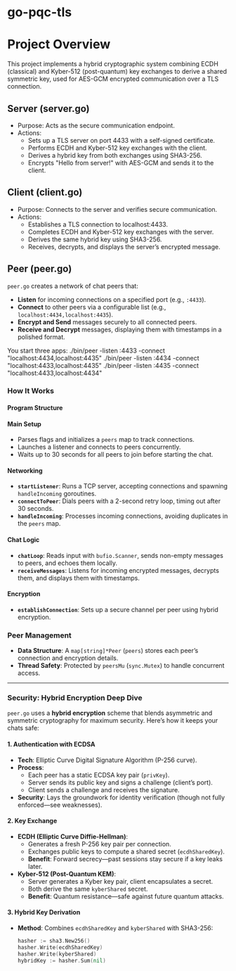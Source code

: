 # go-pqc-tls

# Project Overview

This project implements a hybrid cryptographic system combining ECDH (classical) and Kyber-512 (post-quantum) key exchanges to derive a shared symmetric key, used for AES-GCM encrypted communication over a TLS connection.


## Server (server.go)
- Purpose: Acts as the secure communication endpoint.
- Actions:
  - Sets up a TLS server on port 4433 with a self-signed certificate.
  - Performs ECDH and Kyber-512 key exchanges with the client.
  - Derives a hybrid key from both exchanges using SHA3-256.
  - Encrypts "Hello from server!" with AES-GCM and sends it to the client.


## Client (client.go)
- Purpose: Connects to the server and verifies secure communication.
- Actions:
  - Establishes a TLS connection to localhost:4433.
  - Completes ECDH and Kyber-512 key exchanges with the server.
  - Derives the same hybrid key using SHA3-256.
  - Receives, decrypts, and displays the server’s encrypted message.


## Peer (peer.go)

`peer.go` creates a network of chat peers that:
- **Listen** for incoming connections on a specified port (e.g., `:4433`).
- **Connect** to other peers via a configurable list (e.g., `localhost:4434,localhost:4435`).
- **Encrypt and Send** messages securely to all connected peers.
- **Receive and Decrypt** messages, displaying them with timestamps in a polished format.

You start three apps:
./bin/peer -listen :4433 -connect "localhost:4434,localhost:4435"
./bin/peer -listen :4434 -connect "localhost:4433,localhost:4435"
./bin/peer -listen :4435 -connect "localhost:4433,localhost:4434"


### How It Works

#### Program Structure

#### Main Setup
- Parses flags and initializes a `peers` map to track connections.
- Launches a listener and connects to peers concurrently.
- Waits up to 30 seconds for all peers to join before starting the chat.

#### Networking
- **`startListener`**: Runs a TCP server, accepting connections and spawning `handleIncoming` goroutines.
- **`connectToPeer`**: Dials peers with a 2-second retry loop, timing out after 30 seconds.
- **`handleIncoming`**: Processes incoming connections, avoiding duplicates in the `peers` map.

#### Chat Logic
- **`chatLoop`**: Reads input with `bufio.Scanner`, sends non-empty messages to peers, and echoes them locally.
- **`receiveMessages`**: Listens for incoming encrypted messages, decrypts them, and displays them with timestamps.

#### Encryption
- **`establishConnection`**: Sets up a secure channel per peer using hybrid encryption.

### Peer Management

- **Data Structure**: A `map[string]*Peer` (`peers`) stores each peer’s connection and encryption details.
- **Thread Safety**: Protected by `peersMu` (`sync.Mutex`) to handle concurrent access.

---

### Security: Hybrid Encryption Deep Dive

`peer.go` uses a **hybrid encryption** scheme that blends asymmetric and symmetric cryptography for maximum security. Here’s how it keeps your chats safe:

#### 1. Authentication with ECDSA
- **Tech**: Elliptic Curve Digital Signature Algorithm (P-256 curve).
- **Process**:
  - Each peer has a static ECDSA key pair (`privKey`).
  - Server sends its public key and signs a challenge (client’s port).
  - Client sends a challenge and receives the signature.
- **Security**: Lays the groundwork for identity verification (though not fully enforced—see weaknesses).

#### 2. Key Exchange
- **ECDH (Elliptic Curve Diffie-Hellman)**:
  - Generates a fresh P-256 key pair per connection.
  - Exchanges public keys to compute a shared secret (`ecdhSharedKey`).
  - **Benefit**: Forward secrecy—past sessions stay secure if a key leaks later.
- **Kyber-512 (Post-Quantum KEM)**:
  - Server generates a Kyber key pair, client encapsulates a secret.
  - Both derive the same `kyberShared` secret.
  - **Benefit**: Quantum resistance—safe against future quantum attacks.

#### 3. Hybrid Key Derivation
- **Method**: Combines `ecdhSharedKey` and `kyberShared` with SHA3-256:
  ```go
  hasher := sha3.New256()
  hasher.Write(ecdhSharedKey)
  hasher.Write(kyberShared)
  hybridKey := hasher.Sum(nil)